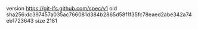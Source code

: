 version https://git-lfs.github.com/spec/v1
oid sha256:dc397457a035ac766081d384b2865d58f1f35fc78eaed2abe342a74eb1723643
size 2181
